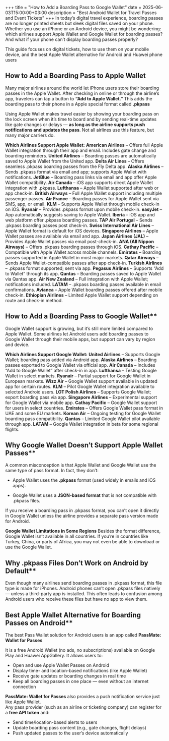 +++
title = "How to Add a Boarding Pass to Google Wallet"
date = 2025-06-03T15:00:00+03:00
description = "Best Android Wallet for Travel Passes and Event Tickets"
+++
In today’s digital travel experience, boarding passes are no longer printed sheets but sleek digital files saved on your phone. Whether you use an iPhone or an Android device, you might be wondering: which airlines support Apple Wallet and Google Wallet for boarding passes? And what if your phone can’t display boarding passes properly?  

This guide focuses on digital tickets, how to use them on your mobile device, and the best Apple Wallet alternative for Android and Huawei phone users

## How to Add a Boarding Pass to Apple Wallet	
Many major airlines around the world let iPhone users store their boarding passes in the Apple Wallet. After checking in online or through the airline’s app, travelers can tap a button to **“Add to Apple Wallet.”** This adds the boarding pass to their phone in a Apple special format called **.pkpass**  

Using Apple Wallet makes travel easier by showing your boarding pass on the lock screen when it’s time to board and by sending real-time updates like gate changes or delays — **as long as the airline supports push notifications and updates the pass**. Not all airlines use this feature, but many major carriers do.

**Which Airlines Support Apple Wallet:**
**American Airlines** – Offers full Apple Wallet integration through their app and email. Includes gate change and boarding reminders.
**United Airlines** – Boarding passes are automatically saved to Apple Wallet from the United app.
**Delta Air Lines** – Offers seamless .pkpass boarding passes from the Fly Delta app.
**Alaska Airlines** – Sends .pkpass format via email and app; supports Apple Wallet with notifications.
**JetBlue** – Boarding pass links via email and app offer Apple Wallet compatibility.
**Air Canada** – iOS app supports direct Apple Wallet integration with .pkpass.
**Lufthansa** – Apple Wallet supported after web or app check-in.
**British Airways** – Full Apple Wallet support including multiple passenger passes.
**Air France** – Boarding passes for Apple Wallet sent via SMS, app, or email.
**KLM** – Supports Apple Wallet through mobile check-in on iOS.
**Ryanair** – Provides .pkpass format upon mobile check-in.
**easyJet** – App automatically suggests saving to Apple Wallet.
**Iberia** – iOS app and web platform offer .pkpass boarding passes.
**TAP Air Portugal** – Sends .pkpass boarding passes post check-in.
**Swiss International Air Lines** – Apple Wallet format is default for iOS devices.
**Singapore Airlines** – Apple Wallet passes are available via email and app.
**Japan Airlines (JAL)** – Provides Apple Wallet passes via email post-check-in.
**ANA (All Nippon Airways)** – Offers .pkpass boarding passes through iOS.
**Cathay Pacific** – Compatible with Apple Wallet across mobile channels.
**Emirates** – Boarding passes supported in Apple Wallet in most major markets.
**Qatar Airways** – Sends Apple Wallet-compatible passes after app check-in.
**Turkish Airlines** – .pkpass format supported; sent via app.
**Pegasus Airlines** – Supports “Add to Wallet” through its app.
**Qantas** – Boarding passes saved to Apple Wallet via Qantas app.
**Air New Zealand** – Full integration with Apple Wallet; notifications included.
**LATAM** – .pkpass boarding passes available in email confirmations.
**Avianca** – Apple Wallet boarding passes offered after mobile check-in.
**Ethiopian Airlines** – Limited Apple Wallet support depending on route and check-in method.

## How to Add a Boarding Pass to Google Wallet**
Google Wallet support is growing, but it’s still more limited compared to Apple Wallet. Some airlines let Android users add boarding passes to Google Wallet through their mobile apps, but support can vary by region and device.

**Which Airlines Support Google Wallet:**
**United Airlines** – Supports Google Wallet; boarding pass added via Android app.
**Alaska Airlines** – Boarding passes exported to Google Wallet via official app.
**Air Canada** – Includes “Add to Google Wallet” after check-in in app.
**Lufthansa** – Testing Google Wallet in select markets.
**Ryanair** – Partial support for Google Wallet in European markets.
**Wizz Air** – Google Wallet support available in updated app for certain routes.
**KLM** – Pilot Google Wallet integration available to selected Android users.
**LOT Polish Airlines** – Supports Google Wallet; export boarding pass via app.
**Singapore Airlines** – Experimental support for Google Wallet via mobile app.
**Cathay Pacific** – Google Wallet support for users in select countries.
**Emirates** – Offers Google Wallet pass format in UAE and some EU markets.
**Korean Air** – Ongoing testing for Google Wallet boarding pass compatibility.
**Qantas** – Limited Google Wallet pilot available through app.
**LATAM** – Google Wallet integration in beta for some regional flights.

## Why Google Wallet Doesn’t Support Apple Wallet Passes**
A common misconception is that Apple Wallet and Google Wallet use the same type of pass format. In fact, they don’t:

- Apple Wallet uses the **.pkpass** format (used widely in emails and iOS apps).

- Google Wallet uses a **JSON-based format** that is not compatible with .pkpass files.

If you receive a boarding pass in .pkpass format, you can’t open it directly in Google Wallet unless the airline provides a separate pass version made for Android.

**Google Wallet Limitations in Some Regions**
Besides the format difference, Google Wallet isn’t available in all countries. If you’re in countries like Turkey, China, or parts of Africa, you may not even be able to download or use the Google Wallet.

## Why .pkpass Files Don’t Work on Android by Default**
Even though many airlines send boarding passes in .pkpass format, this file type is made for iPhones. Android phones can’t open .pkpass files natively — unless a third-party app is installed. This often leads to confusion among Android users who receive these files but have no app to view them.

## Best Apple Wallet Alternative for Boarding Passes on Android**
The best Pass Wallet solution for Android users is an app called **PassMate: Wallet for Passes**

It is a free Android Wallet (no ads, no subscriptions) available on Google Play and Huawei AppGallery. It allows users to:

-   Open and use Apple Wallet Passes on Android
-   Display time- and location-based notifications (like Apple Wallet)
-   Receive gate updates or boarding changes in real time
-   Keep all boarding passes in one place — even without an internet connection

**PassMate: Wallet for Passes** also provides a push notification service just like Apple Wallet.  
Any pass provider (such as an airline or ticketing company) can register for a **free API token** and:
-   Send time/location-based alerts to users
-   Update boarding pass content (e.g., gate changes, flight delays)
-   Push updated passes to the user’s device automatically
